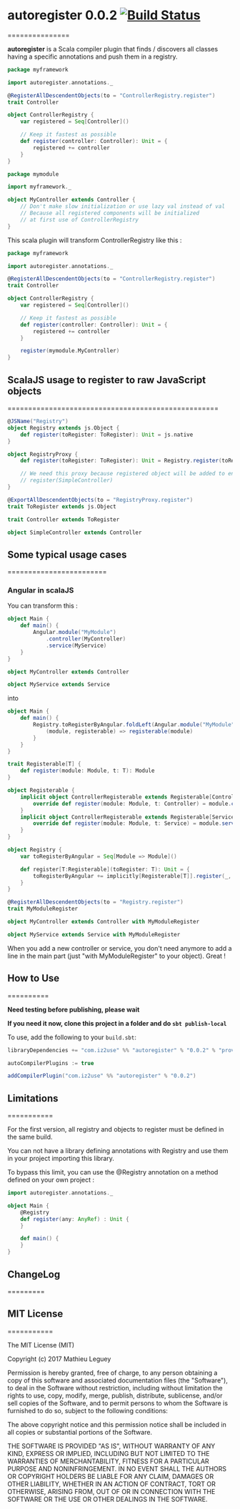 # autoregister 0.0.2 [![Build Status][travis-badge]][travis-link]
===============

[travis-badge]: https://travis-ci.org/math85360/autoregister.svg
[travis-link]: https://travis-ci.org/math85360/autoregister

**autoregister** is a Scala compiler plugin that finds / discovers all classes having a specific annotations and push them in a registry.

```scala
package myframework

import autoregister.annotations._

@RegisterAllDescendentObjects(to = "ControllerRegistry.register")
trait Controller

object ControllerRegistry {
	var registered = Seq[Controller]()

	// Keep it fastest as possible
	def register(controller: Controller): Unit = {
		registered += controller
	}
}
```

```scala
package mymodule

import myframework._

object MyController extends Controller {
	// Don't make slow initialization or use lazy val instead of val
	// Because all registered components will be initialized 
	// at first use of ControllerRegistry
}
```

This scala plugin will transform ControllerRegistry like this :

```scala
package myframework

import autoregister.annotations._

@RegisterAllDescendentObjects(to = "ControllerRegistry.register")
trait Controller

object ControllerRegistry {
	var registered = Seq[Controller]()

	// Keep it fastest as possible
	def register(controller: Controller): Unit = {
		registered += controller
	}

	register(mymodule.MyController)
}
```

## ScalaJS usage to register to raw JavaScript objects
===================================================

```scala
@JSName("Registry")
object Registry extends js.Object {
	def register(toRegister: ToRegister): Unit = js.native
}

object RegistryProxy {
	def register(toRegister: ToRegister): Unit = Registry.register(toRegister)

	// We need this proxy because registered object will be added to end of this object like this :
	// register(SimpleController)
}

@ExportAllDescendentObjects(to = "RegistryProxy.register")
trait ToRegister extends js.Object

trait Controller extends ToRegister

object SimpleController extends Controller
```

## Some typical usage cases
========================

### Angular in scalaJS

You can transform this :

```scala
object Main {
	def main() {
		Angular.module("MyModule")
			.controller(MyController)
			.service(MyService)
	}
}

object MyController extends Controller

object MyService extends Service
```

into

```scala
object Main {
	def main() {
		Registry.toRegisterByAngular.foldLeft(Angular.module("MyModule")) {
			(module, registerable) => registerable(module)
		} 
	}
}

trait Registerable[T] {
	def register(module: Module, t: T): Module
}

object Registerable {
	implicit object ControllerRegisterable extends Registerable[Controller] {
		override def register(module: Module, t: Controller) = module.controller(t)
	}
	implicit object ControllerRegisterable extends Registerable[Service] {
		override def register(module: Module, t: Service) = module.service(t)
	}
}

object Registry {
	var toRegisterByAngular = Seq[Module => Module]()

	def register[T:Registerable](toRegister: T): Unit = {
		toRegisterByAngular += implicitly[Registerable[T]].register(_, toRegister)
	}
}

@RegisterAllDescendentObjects(to = "Registry.register")
trait MyModuleRegister

object MyController extends Controller with MyModuleRegister

object MyService extends Service with MyModuleRegister
```

When you add a new controller or service, you don't need anymore to add a line in the main part (just "with MyModuleRegister" to your object). Great ! 

## How to Use
==========

**Need testing before publishing, please wait**

**If you need it now, clone this project in a folder and do ```sbt publish-local```**

To use, add the following to your `build.sbt`:

```scala
libraryDependencies += "com.iz2use" %% "autoregister" % "0.0.2" % "provided"

autoCompilerPlugins := true

addCompilerPlugin("com.iz2use" %% "autoregister" % "0.0.2")
```

## Limitations
===========

For the first version, all registry and objects to register must be defined in the same build.

You can not have a library defining annotations with Registry and use them in your project importing this library.

To bypass this limit, you can use the @Registry annotation on a method defined on your own project :

```scala
import autoregister.annotations._

object Main {
	@Registry
	def register(any: AnyRef) : Unit {
	}

	def main() {
	}
}
```

## ChangeLog
=========

## MIT License
===========

The MIT License (MIT)

Copyright (c) 2017 Mathieu Leguey

Permission is hereby granted, free of charge, to any person obtaining a copy
of this software and associated documentation files (the "Software"), to deal
in the Software without restriction, including without limitation the rights
to use, copy, modify, merge, publish, distribute, sublicense, and/or sell
copies of the Software, and to permit persons to whom the Software is
furnished to do so, subject to the following conditions:

The above copyright notice and this permission notice shall be included in
all copies or substantial portions of the Software.

THE SOFTWARE IS PROVIDED "AS IS", WITHOUT WARRANTY OF ANY KIND, EXPRESS OR
IMPLIED, INCLUDING BUT NOT LIMITED TO THE WARRANTIES OF MERCHANTABILITY,
FITNESS FOR A PARTICULAR PURPOSE AND NONINFRINGEMENT. IN NO EVENT SHALL THE
AUTHORS OR COPYRIGHT HOLDERS BE LIABLE FOR ANY CLAIM, DAMAGES OR OTHER
LIABILITY, WHETHER IN AN ACTION OF CONTRACT, TORT OR OTHERWISE, ARISING FROM,
OUT OF OR IN CONNECTION WITH THE SOFTWARE OR THE USE OR OTHER DEALINGS IN
THE SOFTWARE.